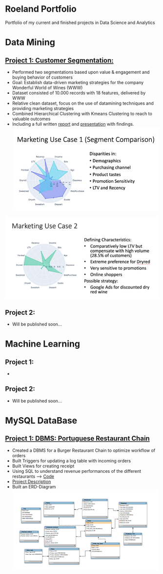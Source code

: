 # Roeland Portfolio
Portfolio of my current and finished projects in Data Science and Analytics

# Data Mining

## [Project 1: Customer Segmentation:](https://github.com/roelrrr/Datamining---Wonderful-World-Of-Wines-Marketing-Strategies-)
* Performed two segmentations based upon value & engagement and buying behavior of customers
* Goal: Establish data-driven marketing strategies for the company Wonderful World of Wines (WWW)
* Dataset consisted of 10.000 records with 18 features, delivered by WWW
* Relative clean dataset, focus on the use of datamining techniques and providing marketing strategies
* Combined Hierarchical Clustering with Kmeans Clustering to reach to valuable outcomes
* Including a full written [report](https://github.com/roelrrr/Datamining---Wonderful-World-Of-Wines-Marketing-Strategies-/blob/main/Content/B01-WonderfulWinesoftheWorld.pdf) and [presentation](https://github.com/roelrrr/Datamining---Wonderful-World-Of-Wines-Marketing-Strategies-/blob/main/Content/Final_Presentation.pptx) with findings.
![Cluster 1 & 2](https://github.com/roelrrr/Datamining---Wonderful-World-Of-Wines-Marketing-Strategies-/blob/main/Analysis/Radargraph%20Cluster%201%20%26%202.png)

![Cluster 3](https://github.com/roelrrr/Datamining---Wonderful-World-Of-Wines-Marketing-Strategies-/blob/main/Analysis/RadarGraph%20Cluster%203.png)





## Project 2: 
* Will be published soon...

# Machine Learning

## Project 1: 
* 

## Project 2:
* Will be published soon...

# MySQL DataBase 

## [Project 1: DBMS: Portuguese Restaurant Chain](https://github.com/roelrrr/DatabaseSystem-For-A-Burger-Restaurant-Chain) 
* Created a DBMS for a Burger Restaurant Chain to optimize workflow of orders
* Built Triggers for updating a log table with incoming orders 
* Built Views for creating receipt
* Using SQL to understand revenue performances of the different restaurants --> [Code](https://github.com/roelrrr/DatabaseSystem-For-A-Burger-Restaurant-Chain/tree/main/Scripts)
* [Project Description](https://github.com/roelrrr/DatabaseSystem-For-A-Burger-Restaurant-Chain/blob/main/Description/description.pdf)
* Built an ERD-Diagram
![ERD-Diagram](https://github.com/roelrrr/DatabaseSystem-For-A-Burger-Restaurant-Chain/blob/main/Analysis/ERD-Diagram.png)

